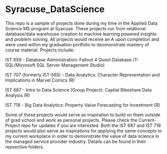 # Syracuse_DataScience
This repo is a sample of projects done during my time in the Applied Data Science MS program at Syacuse. These projects run from relational database/data warehouse creation to machine learning powered insights and problem solving. All projects would receive an A upon completion and were used within my graduation portfolio to deomonstrate mastery of course material. Projects include:

IST 659 - Database Administration: Fallout 4 Quest Database (T-SQL/Microsoft SQL Server Management Studio)

IST 707 (formerly IST-565) - Data Analytics: Character Representation and Implications in Marvel Comics (R)

IST 687 - Intro to Data Science (Group Project): Captial Bikeshare Data Analysis (R)

IST 718 - Big Data Analytics: Property Value Forecasting for Investment (R)

Some of these projects would serve as inspiration to build on them outside of grad school and work as personal projects. Please check the Current-Project repo for updates if you are interested. Both the IST 687 and IST 718 projects would also serve as inspirations for applying the same concepts to my current workplace in order to demonstrate the value of data science in the managed service provider industry. Details can be found in their repsective folders. 
